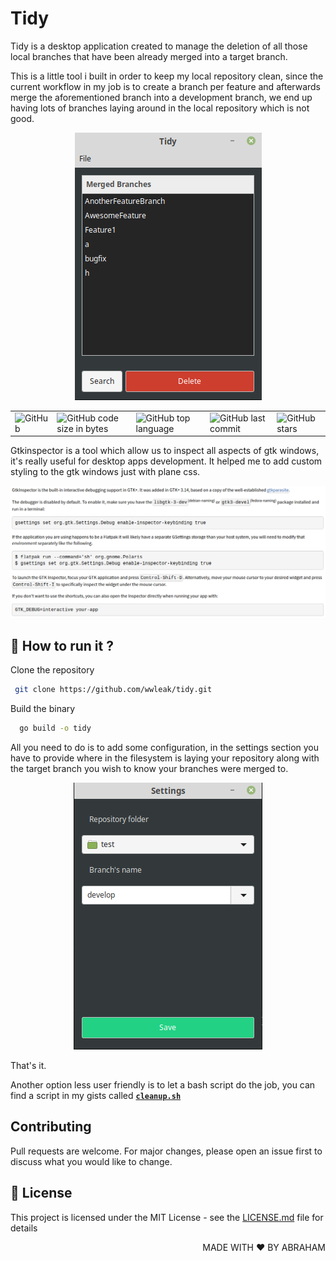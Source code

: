 # Tidy

Tidy is a desktop application created to manage the deletion of all those local branches that have been already merged into a target branch.

This is a little tool i built in order to keep my local repository clean, since the current workflow in my job is to create a branch per feature and afterwards merge the aforementioned branch into a development branch, we end up having lots of branches laying around in the local repository which is not good.

<p align="center">
  <img src="./assets/tidy.png" alt="tidy" />  
</p>

<table border="0" cellspacing="0" cellpadding="0" style="border-collapse: collapse; border: none;">
  <tr>
    <td><img alt="GitHub" src="https://img.shields.io/github/license/wwleak/tidy?style=for-the-badge"></td>
    <td><img alt="GitHub code size in bytes" src="https://img.shields.io/github/languages/code-size/wwleak/tidy?style=for-the-badge"></td>
    <td><img alt="GitHub top language" src="https://img.shields.io/github/languages/top/wwleak/tidy?style=for-the-badge"></td>
    <td><img alt="GitHub last commit" src="https://img.shields.io/github/last-commit/wwleak/tidy?style=for-the-badge"></td>
    <td><img alt="GitHub stars" src="https://img.shields.io/github/stars/wwleak/tidy?style=for-the-badge"></td>
  </tr>
</table>

Gtkinspector is a tool which allow us to inspect all aspects of gtk windows, it's really useful for desktop apps development. It helped me to add custom styling to the gtk windows just with plane css.

<p align="center">
  <img src="assets/inspector.png" name="inspector" />
</p>

## :rocket: How to run it ?

Clone the repository

```bash
 git clone https://github.com/wwleak/tidy.git
```
Build the binary

```bash
  go build -o tidy
```

All you need to do is to add some configuration, in the settings section you have to provide where in the filesystem is laying your repository along with the target branch you wish to know your branches were merged to.

<p align="center">
  <img src="assets/settings.png" name="inspector" />
</p>

That's it.

Another option less user friendly is to let a bash script do the job, you can find a script in my gists
called [**`cleanup.sh`**](https://gist.github.com/wwleak/0f6238417e64512f81c1f40759115b3e)

## Contributing
Pull requests are welcome. For major changes, please open an issue first to discuss what you would like to change.

## :pushpin: License

This project is licensed under the MIT License - see the [LICENSE.md](LICENSE.md) file for details

<p align="right">MADE WITH ❤ BY ABRAHAM</p>

